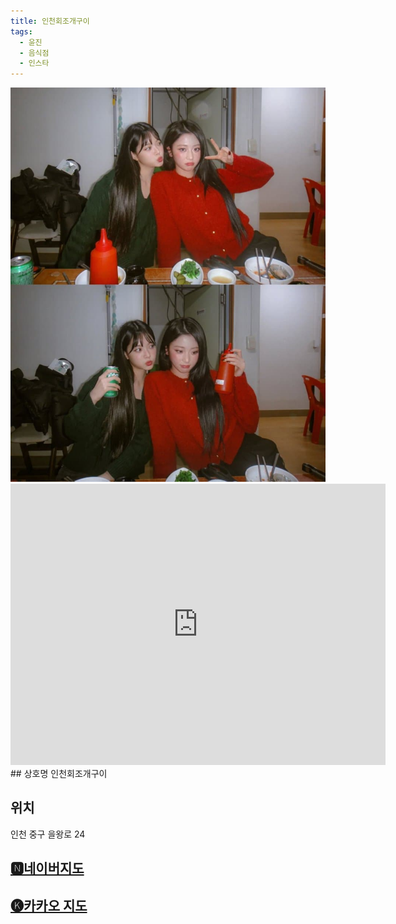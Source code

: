 ```yaml
---
title: 인천회조개구이
tags:
  - 윤진
  - 음식점
  - 인스타
---
```

<img src="assets/1741187773.jpg">

<iframe src="https://www.google.com/maps/embed?pb=!1m18!1m12!1m3!1d3167.5992218993833!2d126.37092141335054!3d37.446571530878416!2m3!1f0!2f0!3f0!3m2!1i1024!2i768!4f13.1!3m3!1m2!1s0x357b91366fe59367%3A0x911640940f250fcb!2z7J247LKc6rSR7Jet7IucIOykkeq1rCDsnYTsmZXroZwgMjQ!5e0!3m2!1sko!2skr!4v1741356433373!5m2!1sko!2skr" width="600" height="450" style="border:0;" allowfullscreen="" loading="lazy" referrerpolicy="no-referrer-when-downgrade"></iframe>
## 상호명
인천회조개구이

## 위치
인천 중구 을왕로 24


## [🅽네이버지도](https://naver.me/5N129yiF)

## [🅚카카오 지도](https://place.map.kakao.com/15630292)